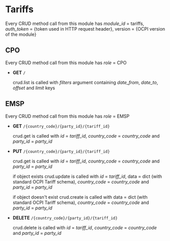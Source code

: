 # Tariffs

Every CRUD method call from this module has _module\_id_ = tariffs, _auth\_token_ = {token used in HTTP request header}, version = {OCPI version of the module}

## CPO
Every CRUD method call from this module has _role_ = CPO

- **GET** `/`

    crud.list is called with _filters_ argument containing _date\_from_, _date\_to_, _offset_ and _limit_ keys

## EMSP
Every CRUD method call from this module has _role_ = EMSP

- **GET** `/{country_code}/{party_id}/{tariff_id}`

    crud.get is called with _id_ = _tariff\_id_, _country\_code_ = _country\_code_ and _party\_id_ = _party\_id_

- **PUT** `/{country_code}/{party_id}/{tariff_id}`

    crud.get is called with _id_ = _tariff\_id_, _country\_code_ = _country\_code_ and _party\_id_ = _party\_id_

    if object exists crud.update is called with _id_ = _tariff\_id_, data = dict (with standard OCPI Tariff schema), _country\_code_ = _country\_code_ and _party\_id_ = _party\_id_

    if object doesn't exist crud.create is called with data = dict (with standard OCPI Tariff schema), _country\_code_ = _country\_code_ and _party\_id_ = _party\_id_

- **DELETE** `/{country_code}/{party_id}/{tariff_id}`

    crud.delete is called with _id_ = _tariff\_id_, _country\_code_ = _country\_code_ and _party\_id_ = _party\_id_
